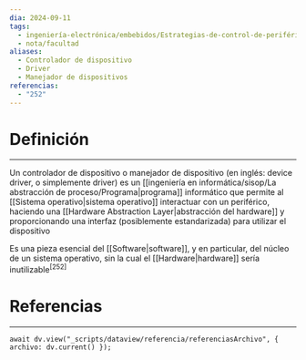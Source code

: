 ```yaml
---
dia: 2024-09-11
tags:
  - ingeniería-electrónica/embebidos/Estrategias-de-control-de-periféricos
  - nota/facultad
aliases:
  - Controlador de dispositivo
  - Driver
  - Manejador de dispositivos
referencias:
  - "252"
---
```

# Definición
---
Un controlador de dispositivo o manejador de dispositivo (en inglés: device driver, o simplemente driver) es un [[ingeniería en informática/sisop/La abstracción de proceso/Programa|programa]] informático que permite al [[Sistema operativo|sistema operativo]] interactuar con un periférico, haciendo una [[Hardware Abstraction Layer|abstracción del hardware]] y proporcionando una interfaz (posiblemente estandarizada) para utilizar el dispositivo

Es una pieza esencial del [[Software|software]], y en particular, del núcleo de un sistema operativo, sin la cual el [[Hardware|hardware]] sería inutilizable<sup><a href="#ref-252" style="color: inherit; text-decoration: none;">[252]</a></sup> 

# Referencias
---
```dataviewjs
await dv.view("_scripts/dataview/referencia/referenciasArchivo", { archivo: dv.current() });
```